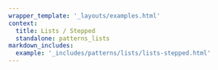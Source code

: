 ```yaml
---
wrapper_template: '_layouts/examples.html'
context:
  title: Lists / Stepped
  standalone: patterns_lists
markdown_includes:
  example: '_includes/patterns/lists/lists-stepped.html'
---
```


